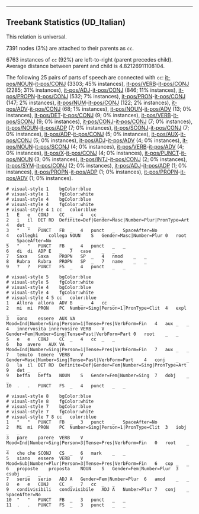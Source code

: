 

--------------------------------------------------------------------------------

## Treebank Statistics (UD_Italian)

This relation is universal.

7391 nodes (3%) are attached to their parents as `cc`.

6763 instances of `cc` (92%) are left-to-right (parent precedes child).
Average distance between parent and child is 4.82126911108104.

The following 25 pairs of parts of speech are connected with `cc`: [it-pos/NOUN]()-[it-pos/CONJ]() (3303; 45% instances), [it-pos/VERB]()-[it-pos/CONJ]() (2285; 31% instances), [it-pos/ADJ]()-[it-pos/CONJ]() (846; 11% instances), [it-pos/PROPN]()-[it-pos/CONJ]() (532; 7% instances), [it-pos/PRON]()-[it-pos/CONJ]() (147; 2% instances), [it-pos/NUM]()-[it-pos/CONJ]() (122; 2% instances), [it-pos/ADV]()-[it-pos/CONJ]() (68; 1% instances), [it-pos/NOUN]()-[it-pos/ADV]() (13; 0% instances), [it-pos/DET]()-[it-pos/CONJ]() (9; 0% instances), [it-pos/VERB]()-[it-pos/SCONJ]() (9; 0% instances), [it-pos/CONJ]()-[it-pos/CONJ]() (7; 0% instances), [it-pos/NOUN]()-[it-pos/ADP]() (7; 0% instances), [it-pos/SCONJ]()-[it-pos/CONJ]() (7; 0% instances), [it-pos/ADP]()-[it-pos/CONJ]() (5; 0% instances), [it-pos/AUX]()-[it-pos/CONJ]() (5; 0% instances), [it-pos/ADJ]()-[it-pos/ADV]() (4; 0% instances), [it-pos/NOUN]()-[it-pos/SCONJ]() (4; 0% instances), [it-pos/VERB]()-[it-pos/ADV]() (4; 0% instances), [it-pos/X]()-[it-pos/CONJ]() (4; 0% instances), [it-pos/PUNCT]()-[it-pos/NOUN]() (3; 0% instances), [it-pos/INTJ]()-[it-pos/CONJ]() (2; 0% instances), [it-pos/SYM]()-[it-pos/CONJ]() (2; 0% instances), [it-pos/ADJ]()-[it-pos/ADP]() (1; 0% instances), [it-pos/PROPN]()-[it-pos/ADP]() (1; 0% instances), [it-pos/PROPN]()-[it-pos/ADV]() (1; 0% instances).


~~~ conllu
# visual-style 1	bgColor:blue
# visual-style 1	fgColor:white
# visual-style 4	bgColor:blue
# visual-style 4	fgColor:white
# visual-style 4 1 cc	color:blue
1	E	e	CONJ	CC	_	4	cc	_	_
2	i	il	DET	RD	Definite=Def|Gender=Masc|Number=Plur|PronType=Art	4	det	_	_
3	"	"	PUNCT	FB	_	4	punct	_	SpaceAfter=No
4	colleghi	collega	NOUN	S	Gender=Masc|Number=Plur	0	root	_	SpaceAfter=No
5	"	"	PUNCT	FB	_	4	punct	_	_
6	di	di	ADP	E	_	7	case	_	_
7	Saxa	Saxa	PROPN	SP	_	4	nmod	_	_
8	Rubra	Rubra	PROPN	SP	_	7	name	_	_
9	?	?	PUNCT	FS	_	4	punct	_	_

~~~


~~~ conllu
# visual-style 5	bgColor:blue
# visual-style 5	fgColor:white
# visual-style 4	bgColor:blue
# visual-style 4	fgColor:white
# visual-style 4 5 cc	color:blue
1	Allora	allora	ADV	B	_	4	cc	_	_
2	mi	mi	PRON	PC	Number=Sing|Person=1|PronType=Clit	4	expl	_	_
3	sono	essere	AUX	VA	Mood=Ind|Number=Sing|Person=1|Tense=Pres|VerbForm=Fin	4	aux	_	_
4	innervosita	innervosire	VERB	V	Gender=Fem|Number=Sing|Tense=Past|VerbForm=Part	0	root	_	_
5	e	e	CONJ	CC	_	4	cc	_	_
6	ho	avere	AUX	VA	Mood=Ind|Number=Sing|Person=1|Tense=Pres|VerbForm=Fin	7	aux	_	_
7	temuto	temere	VERB	V	Gender=Masc|Number=Sing|Tense=Past|VerbForm=Part	4	conj	_	_
8	la	il	DET	RD	Definite=Def|Gender=Fem|Number=Sing|PronType=Art	9	det	_	_
9	beffa	beffa	NOUN	S	Gender=Fem|Number=Sing	7	dobj	_	_
10	.	.	PUNCT	FS	_	4	punct	_	_

~~~


~~~ conllu
# visual-style 8	bgColor:blue
# visual-style 8	fgColor:white
# visual-style 7	bgColor:blue
# visual-style 7	fgColor:white
# visual-style 7 8 cc	color:blue
1	"	"	PUNCT	FB	_	3	punct	_	SpaceAfter=No
2	Mi	mi	PRON	PC	Number=Sing|Person=1|PronType=Clit	3	iobj	_	_
3	pare	parere	VERB	V	Mood=Ind|Number=Sing|Person=3|Tense=Pres|VerbForm=Fin	0	root	_	_
4	che	che	SCONJ	CS	_	6	mark	_	_
5	siano	essere	VERB	V	Mood=Sub|Number=Plur|Person=3|Tense=Pres|VerbForm=Fin	6	cop	_	_
6	proposte	proposta	NOUN	S	Gender=Fem|Number=Plur	3	csubj	_	_
7	serie	serio	ADJ	A	Gender=Fem|Number=Plur	6	amod	_	_
8	e	e	CONJ	CC	_	7	cc	_	_
9	condivisibili	condivisibile	ADJ	A	Number=Plur	7	conj	_	SpaceAfter=No
10	"	"	PUNCT	FB	_	3	punct	_	_
11	.	.	PUNCT	FS	_	3	punct	_	_

~~~


